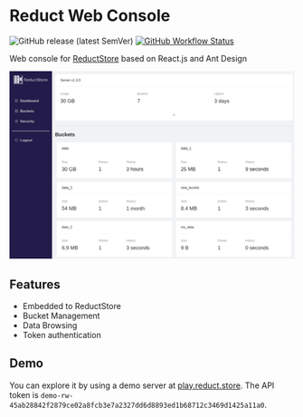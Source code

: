 # Reduct Web Console

![GitHub release (latest SemVer)](https://img.shields.io/github/v/release/reduct-storage/web-console)
[![GitHub Workflow Status](https://img.shields.io/github/actions/workflow/status/reductstore/web-console/ci.yml?branch=main)](https://github.com/reductstore/web-console/actions)

Web console for [ReductStore](https://www.reduct.store) based on React.js and Ant Design


![Dashboard](readme/dashboard.png) 

## Features

* Embedded to ReductStore
* Bucket Management
* Data Browsing
* Token authentication
    
## Demo

You can explore it by using a demo server at [play.reduct.store](https://play.reduct.store).
The API token is `demo-rw-45ab28842f2879ce02a8fcb3e7a2327dd6d8893ed1b68712c3469d1425a11a0`.
